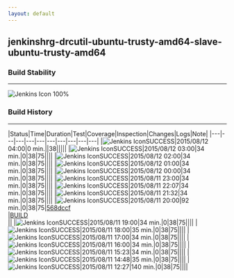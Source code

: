 ```yaml
---
layout: default
---
```

## jenkinshrg-drcutil-ubuntu-trusty-amd64-slave-ubuntu-trusty-amd64
### Build Stability
___
![Jenkins Icon](http://jenkinshrg.github.io/images/48x48/health-80plus.png)
100%
  
### Build History
___
|Status|Time|Duration|Test|Coverage|Inspection|Changes|Logs|Note|
|---|---|---|---|---|---|---|---|---|---|
|![Jenkins Icon](http://jenkinshrg.github.io/images/24x24/blue.png)SUCCESS|2015/08/12 04:00|0 min.||38|||||
|![Jenkins Icon](http://jenkinshrg.github.io/images/24x24/blue.png)SUCCESS|2015/08/12 03:00|34 min.|0|38|75||||
|![Jenkins Icon](http://jenkinshrg.github.io/images/24x24/blue.png)SUCCESS|2015/08/12 02:00|34 min.|0|38|75||||
|![Jenkins Icon](http://jenkinshrg.github.io/images/24x24/blue.png)SUCCESS|2015/08/12 01:00|34 min.|0|38|75||||
|![Jenkins Icon](http://jenkinshrg.github.io/images/24x24/blue.png)SUCCESS|2015/08/12 00:00|34 min.|0|38|75||||
|![Jenkins Icon](http://jenkinshrg.github.io/images/24x24/blue.png)SUCCESS|2015/08/11 23:00|34 min.|0|38|75||||
|![Jenkins Icon](http://jenkinshrg.github.io/images/24x24/blue.png)SUCCESS|2015/08/11 22:07|34 min.|0|38|75||||
|![Jenkins Icon](http://jenkinshrg.github.io/images/24x24/blue.png)SUCCESS|2015/08/11 21:32|34 min.|0|38|75||||
|![Jenkins Icon](http://jenkinshrg.github.io/images/24x24/blue.png)SUCCESS|2015/08/11 20:00|92 min.|0|38|75|[568dccf](https://github.com/jrl-umi3218/hrpsys-humanoid/commit/568dccfcbdd328e686cf620334ceb1f1936682fb)<br>|[BUILD](https://drive.google.com/file/d/0B54sHwaxmuM4bWFYam1DMkxVbEU/view?usp=drivesdk)<br>||
|![Jenkins Icon](http://jenkinshrg.github.io/images/24x24/blue.png)SUCCESS|2015/08/11 19:00|34 min.|0|38|75||||
|![Jenkins Icon](http://jenkinshrg.github.io/images/24x24/blue.png)SUCCESS|2015/08/11 18:00|35 min.|0|38|75||||
|![Jenkins Icon](http://jenkinshrg.github.io/images/24x24/blue.png)SUCCESS|2015/08/11 17:00|34 min.|0|38|75||||
|![Jenkins Icon](http://jenkinshrg.github.io/images/24x24/blue.png)SUCCESS|2015/08/11 16:00|34 min.|0|38|75||||
|![Jenkins Icon](http://jenkinshrg.github.io/images/24x24/blue.png)SUCCESS|2015/08/11 15:23|34 min.|0|38|75||||
|![Jenkins Icon](http://jenkinshrg.github.io/images/24x24/blue.png)SUCCESS|2015/08/11 14:48|35 min.|0|38|75||||
|![Jenkins Icon](http://jenkinshrg.github.io/images/24x24/blue.png)SUCCESS|2015/08/11 12:27|140 min.|0|38|75||||
